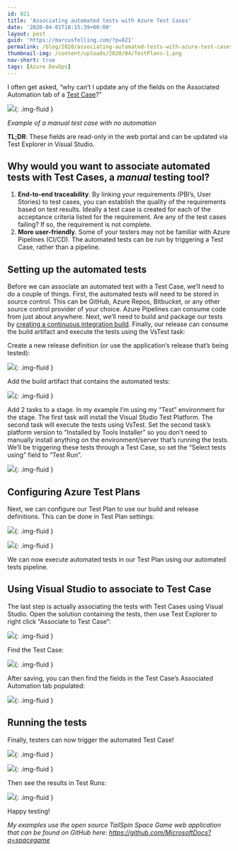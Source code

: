 ```yaml
---
id: 821
title: 'Associating automated tests with Azure Test Cases'
date: '2020-04-01T18:15:39+00:00'
layout: post
guid: 'https://marcusfelling.com/?p=821'
permalink: /blog/2020/associating-automated-tests-with-azure-test-cases/
thumbnail-img: /content/uploads/2020/04/TestPlans-1.png
nav-short: true
tags: [Azure DevOps]
---
```


I often get asked, “why can’t I update any of the fields on the Associated Automation tab of a [Test Case](https://docs.microsoft.com/en-us/azure/devops/test/create-test-cases?view=azure-devops)?”

![](/content/uploads/2020/04/AssociatedAutomation.png){: .img-fluid }

*Example of a manual test case with no automation*

**TL;DR**: These fields are read-only in the web portal and can be updated via Test Explorer in Visual Studio.

## Why would you want to associate automated tests with Test Cases, a *manual* testing tool?

1. **End-to-end traceability**. By linking your requirements (PBI’s, User Stories) to test cases, you can establish the quality of the requirements based on test results. Ideally a test case is created for each of the acceptance criteria listed for the requirement. Are any of the test cases failing? If so, the requirement is not complete.
2. **More user-friendly**. Some of your testers may not be familiar with Azure Pipelines (CI/CD). The automated tests can be run by triggering a Test Case, rather than a pipeline.

## Setting up the automated tests

Before we can associate an automated test with a Test Case, we’ll need to do a couple of things. First, the automated tests will need to be stored in source control. This can be GitHub, Azure Repos, Bitbucket, or any other source control provider of your choice. Azure Pipelines can consume code from just about anywhere. Next, we’ll need to build and package our tests by [creating a continuous integration build](https://docs.microsoft.com/en-us/azure/devops/pipelines/apps/windows/dot-net?view=azure-devops&tabs=vsts#set-up-continuous-integration). Finally, our release can consume the build artifact and execute the tests using the VsTest task:  
  
Create a new release definition (or use the application’s release that’s being tested):

![](/content/uploads/2020/04/CreateRelease.png){: .img-fluid }

Add the build artifact that contains the automated tests:

![](/content/uploads/2020/04/AddArtifact.png){: .img-fluid }

Add 2 tasks to a stage. In my example I’m using my “Test” environment for the stage. The first task will install the Visual Studio Test Platform. The second task will execute the tests using VsTest. Set the second task’s platform version to “Installed by Tools Installer” so you don’t need to manually install anything on the environment/server that’s running the tests. We’ll be triggering these tests through a Test Case, so set the “Select tests using” field to “Test Run”.

![](/content/uploads/2020/04/Tasks.png){: .img-fluid }

## Configuring Azure Test Plans

Next, we can configure our Test Plan to use our build and release definitions. This can be done in Test Plan settings:

![](/content/uploads/2020/04/TestPlanSettings.png){: .img-fluid }

![](/content/uploads/2020/04/TestPlanSettingBuildReleases.png){: .img-fluid }

We can now execute automated tests in our Test Plan using our automated tests pipeline.

## Using Visual Studio to associate to Test Case

The last step is actually associating the tests with Test Cases using Visual Studio. Open the solution containing the tests, then use Test Explorer to right click “Associate to Test Case”:

![](/content/uploads/2020/04/AssociateTestCase.png){: .img-fluid }

Find the Test Case:

![](/content/uploads/2020/04/FindTestCase.png){: .img-fluid }

After saving, you can then find the fields in the Test Case’s Associated Automation tab populated:

![](/content/uploads/2020/04/TestCaseFieldsPopulated.png){: .img-fluid }

## Running the tests

Finally, testers can now trigger the automated Test Case!

![](/content/uploads/2020/04/Trigger1-1024x233.png){: .img-fluid }

![](/content/uploads/2020/04/Trigger2.png){: .img-fluid }

Then see the results in Test Runs:

![](/content/uploads/2020/04/RunResults.png){: .img-fluid }

Happy testing!

*My examples use the open source TailSpin Space Game web application that can be found on GitHub here: <https://github.com/MicrosoftDocs?q=spacegame>*